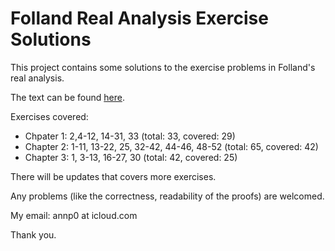 # Folland Real Analysis Exercise Solutions

This project contains some solutions to the exercise problems in Folland's real analysis.

The text can be found [here](https://github.com/annp0/folland-real-analysis-exercises/blob/main/main.pdf).

Exercises covered:

- Chpater 1: 2,4-12, 14-31, 33 (total: 33, covered: 29)
- Chapter 2: 1-11, 13-22, 25, 32-42, 44-46, 48-52 (total: 65, covered: 42)
- Chapter 3: 1, 3-13, 16-27, 30  (total: 42, covered: 25)

There will be updates that covers more exercises.

Any problems (like the correctness, readability of the proofs) are welcomed. 

My email: annp0 at icloud.com

Thank you.
